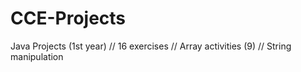 # CCE-Projects
Java Projects (1st year)
// 16 exercises
// Array activities (9)
// String manipulation
